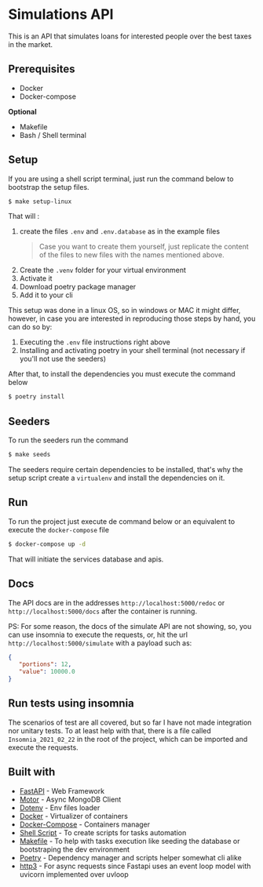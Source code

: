 # Simulations API

This is an API that simulates loans for interested people over the best taxes in the market.

## Prerequisites

- Docker
- Docker-compose

**Optional**

- Makefile
- Bash / Shell terminal

## Setup

If you are using a shell script terminal, just run the command below to bootstrap the setup files.

```bash
$ make setup-linux
```

That will :

1. create the files `.env` and `.env.database` as in the example files
   > Case you want to create them yourself, just replicate the content of the files to new files with the names mentioned above.
2. Create the `.venv` folder for your virtual environment
3. Activate it
4. Download poetry package manager
5. Add it to your cli

This setup was done in a linux OS, so in windows or MAC it might differ, however, in case you are interested in reproducing those steps by hand, you can do so by:

1. Executing the `.env` file instructions right above
2. Installing and activating poetry in your shell terminal (not necessary if you'll not use the seeders)

After that, to install the dependencies you must execute the command below

```bash
$ poetry install
```

## Seeders

To run the seeders run the command

```bash
$ make seeds
```

The seeders require certain dependencies to be installed, that's why the setup script create a `virtualenv` and install the dependencies on it.

## Run

To run the project just execute de command below or an equivalent to execute the `docker-compose` file

```bash
$ docker-compose up -d
```

That will initiate the services database and apis.

## Docs

The API docs are in the addresses `http://localhost:5000/redoc` or `http://localhost:5000/docs` after the container is running.

PS: For some reason, the docs of the simulate API are not showing, so, you can use insomnia to execute the requests, or, hit the url `http://localhost:5000/simulate` with a payload such as:

```json
{
   "portions": 12,
   "value": 10000.0
}
```

## Run tests using insomnia

The scenarios of test are all covered, but so far I have not made integration nor unitary tests.
To at least help with that, there is a file called `Insomnia_2021_02_22` in the root of the project,
which can be imported and execute the requests.

## Built with

- [FastAPI](https://fastapi.tiangolo.com/) - Web Framework
- [Motor](https://motor.readthedocs.io/en/stable/) - Async MongoDB Client
- [Dotenv](https://pypi.org/project/python-dotenv/) - Env files loader
- [Docker](https://www.docker.com/) - Virtualizer of containers
- [Docker-Compose](https://docs.docker.com/compose/) - Containers manager
- [Shell Script](https://www.shellscript.sh/) - To create scripts for tasks automation
- [Makefile](https://opensource.com/article/18/8/what-how-makefile) - To help with tasks execution like seeding the database or bootstraping the dev environment
- [Poetry](https://python-poetry.org/) - Dependency manager and scripts helper somewhat cli alike
- [http3](https://pypi.org/project/http3/) - For async requests since Fastapi uses an event loop model with uvicorn implemented over uvloop
